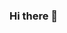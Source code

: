### Hi there 👋

<!--
**PrajinM/PrajinM** is a ✨ _special_ ✨ repository because its `README.md` (this file) appears on your GitHub profile.

Here are some ideas to get you started:

- 🔭 I’m currently working on 
- 🌱 I’m currently learning Flutter.
- 👯 I’m looking to collaborate on ...
- 🤔 I’m looking for help with ...
- 💬 Ask me about PHP,dart
- 📫 How to reach me: prajinm273@gmail.com
- 😄 Pronouns: ...
- ⚡ Fun fact: ...
-->
